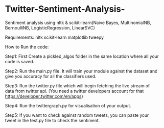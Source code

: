 # Twitter-Sentiment-Analysis-
Sentiment analysis using nltk & scikit-learn(Naive Bayes, MultinomialNB, BernoulliNB, LogisticRegression, LinearSVC)

Requirements:
nltk
scikit-learn
matplotlib
tweepy


How to Run the code:

Step1:
First Create a pickled_algos folder in the same location where all your code is saved.

Step2:
Run the main.py file. It will train your module against the dataset and give you accuracy for all the classifiers used.

Step3:
Run the twitter.py file which will begin fetching the live stream of data from twitter api. (You need a twitter developers account for that https://developer.twitter.com/en/apps)

Step4:
Run the twittergraph.py for visualisation of your output.

Step5:
If you want to check against random tweets, you can paste your tweet in the test.py file to check the sentiment.

